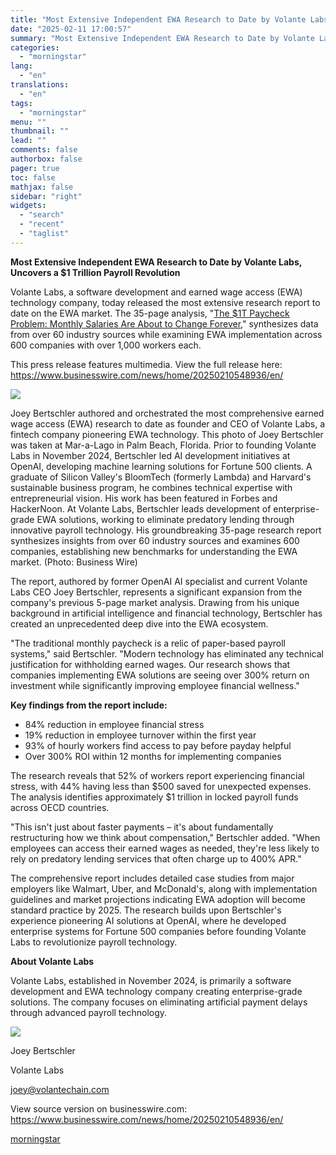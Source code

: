 ```yaml
---
title: "Most Extensive Independent EWA Research to Date by Volante Labs, Uncovers a $1 Trillion Payroll Revolution"
date: "2025-02-11 17:00:57"
summary: "Most Extensive Independent EWA Research to Date by Volante Labs, Uncovers a $1 Trillion Payroll Revolution Volante Labs, a software development and earned wage access (EWA) technology company, today released the most extensive research report to date on the EWA market. The 35-page analysis, \"The $1T Paycheck Problem: Monthly Salaries..."
categories:
  - "morningstar"
lang:
  - "en"
translations:
  - "en"
tags:
  - "morningstar"
menu: ""
thumbnail: ""
lead: ""
comments: false
authorbox: false
pager: true
toc: false
mathjax: false
sidebar: "right"
widgets:
  - "search"
  - "recent"
  - "taglist"
---
```


**Most Extensive Independent EWA Research to Date by Volante Labs, Uncovers a $1 Trillion Payroll Revolution**

Volante Labs, a software development and earned wage access (EWA) technology company, today released the most extensive research report to date on the EWA market. The 35-page analysis, "[The $1T Paycheck Problem: Monthly Salaries Are About to Change Forever](https://cts.businesswire.com/ct/CT?id=smartlink&url=https%3A%2F%2Fwww.volantechain.com%2Fblog%2F%2520Why-Employers-Are-Sitting-on-Billions-in-Unpaid-Wages&esheet=54203690&newsitemid=20250210548936&lan=en-US&anchor=The+%241T+Paycheck+Problem%3A+Monthly+Salaries+Are+About+to+Change+Forever&index=1&md5=8590fe721e9e9b356972823f1d49fd40)," synthesizes data from over 60 industry sources while examining EWA implementation across 600 companies with over 1,000 workers each.

This press release features multimedia. View the full release here: <https://www.businesswire.com/news/home/20250210548936/en/>

 ![](https://mms.businesswire.com/media/20250210548936/en/2378486/4/Screenshot_2025-02-11_at_13.02.49.jpg)

Joey Bertschler authored and orchestrated the most comprehensive earned wage access (EWA) research to date as founder and CEO of Volante Labs, a fintech company pioneering EWA technology. This photo of Joey Bertschler was taken at Mar-a-Lago in Palm Beach, Florida. Prior to founding Volante Labs in November 2024, Bertschler led AI development initiatives at OpenAI, developing machine learning solutions for Fortune 500 clients. A graduate of Silicon Valley's BloomTech (formerly Lambda) and Harvard's sustainable business program, he combines technical expertise with entrepreneurial vision. His work has been featured in Forbes and HackerNoon. At Volante Labs, Bertschler leads development of enterprise-grade EWA solutions, working to eliminate predatory lending through innovative payroll technology. His groundbreaking 35-page research report synthesizes insights from over 60 industry sources and examines 600 companies, establishing new benchmarks for understanding the EWA market. (Photo: Business Wire)

The report, authored by former OpenAI AI specialist and current Volante Labs CEO Joey Bertschler, represents a significant expansion from the company's previous 5-page market analysis. Drawing from his unique background in artificial intelligence and financial technology, Bertschler has created an unprecedented deep dive into the EWA ecosystem.

"The traditional monthly paycheck is a relic of paper-based payroll systems," said Bertschler. "Modern technology has eliminated any technical justification for withholding earned wages. Our research shows that companies implementing EWA solutions are seeing over 300% return on investment while significantly improving employee financial wellness."

**Key findings from the report include:**

* 84% reduction in employee financial stress
* 19% reduction in employee turnover within the first year
* 93% of hourly workers find access to pay before payday helpful
* Over 300% ROI within 12 months for implementing companies

The research reveals that 52% of workers report experiencing financial stress, with 44% having less than $500 saved for unexpected expenses. The analysis identifies approximately $1 trillion in locked payroll funds across OECD countries.

"This isn't just about faster payments – it's about fundamentally restructuring how we think about compensation," Bertschler added. "When employees can access their earned wages as needed, they're less likely to rely on predatory lending services that often charge up to 400% APR."

The comprehensive report includes detailed case studies from major employers like Walmart, Uber, and McDonald's, along with implementation guidelines and market projections indicating EWA adoption will become standard practice by 2025. The research builds upon Bertschler's experience pioneering AI solutions at OpenAI, where he developed enterprise systems for Fortune 500 companies before founding Volante Labs to revolutionize payroll technology.

**About Volante Labs**

Volante Labs, established in November 2024, is primarily a software development and EWA technology company creating enterprise-grade solutions. The company focuses on eliminating artificial payment delays through advanced payroll technology.

 ![](https://cts.businesswire.com/ct/CT?id=bwnews&sty=20250210548936r1&sid=mstr3&distro=nx&lang=en)

Joey Bertschler
  
Volante Labs
  
[joey@volantechain.com](mailto:joey@volantechain.com)

View source version on businesswire.com: <https://www.businesswire.com/news/home/20250210548936/en/>

[morningstar](https://www.morningstar.com/news/business-wire/20250210548936/most-extensive-independent-ewa-research-to-date-by-volante-labs-uncovers-a-1-trillion-payroll-revolution)
